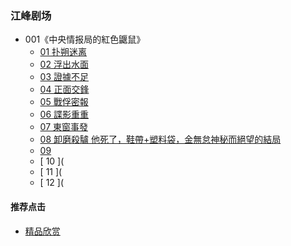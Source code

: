

### 江峰剧场
- 001《中央情报局的紅色鼴鼠》
  - [ 01 扑朔迷离 ](https://youtu.be/WGYvPtTj9-Q)
  - [ 02 浮出水面 ](https://youtu.be/Vs2Ms6hExQA)
  - [ 03 證據不足 ](https://youtu.be/cYiBbkNcOEE)
  - [ 04 正面交鋒 ](https://youtu.be/8f3oTgjb500)
  - [ 05 戰俘密報 ](https://youtu.be/Go_Hkl9f310)
  - [ 06 諜影重重 ](https://youtu.be/41Obj3lS_jE)
  - [ 07 東窗事發 ](https://youtu.be/dLY_xAr27eU)
  - [ 08 卸磨殺驢 他死了，鞋帶+塑料袋，金無怠神秘而絕望的結局](https://youtu.be/vfk9cjjXNAU)
  - [ 09 ](https://youtu.be/qeQyMW7Q4VU)
  - [ 10 ](
  - [ 11 ](
  - [ 12 ](
  

#### 推荐点击
- [精品欣赏](https://summer200.github.io/content/main)
 
